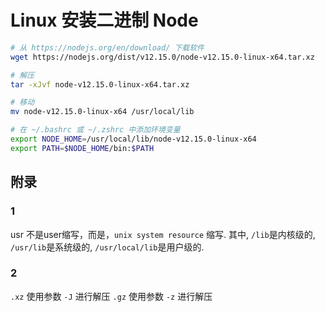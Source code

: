 # Linux 安装二进制 Node

```bash
# 从 https://nodejs.org/en/download/ 下载软件
wget https://nodejs.org/dist/v12.15.0/node-v12.15.0-linux-x64.tar.xz

# 解压
tar -xJvf node-v12.15.0-linux-x64.tar.xz

# 移动
mv node-v12.15.0-linux-x64 /usr/local/lib

# 在 ~/.bashrc 或 ~/.zshrc 中添加环境变量
export NODE_HOME=/usr/local/lib/node-v12.15.0-linux-x64
export PATH=$NODE_HOME/bin:$PATH
```

## 附录

### 1

usr 不是user缩写，而是，`unix system resource` 缩写.
其中, `/lib`是内核级的, `/usr/lib`是系统级的, `/usr/local/lib`是用户级的.

### 2

`.xz` 使用参数 `-J` 进行解压
`.gz` 使用参数 `-z` 进行解压
